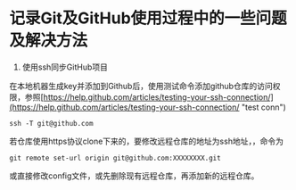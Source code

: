 # 记录Git及GitHub使用过程中的一些问题及解决方法

1. 使用ssh同步GitHub项目

在本地机器生成key并添加到Github后，使用测试命令添加github仓库的访问权限，参照[https://help.github.com/articles/testing-your-ssh-connection/](https://help.github.com/articles/testing-your-ssh-connection/ "test conn")
```git
ssh -T git@github.com
```
若仓库使用https协议clone下来的，要修改远程仓库的地址为ssh地址，，命令为
```git
git remote set-url origin git@github.com:XXXXXXXX.git
```
或直接修改config文件，或先删除现有远程仓库，再添加新的远程仓库。
